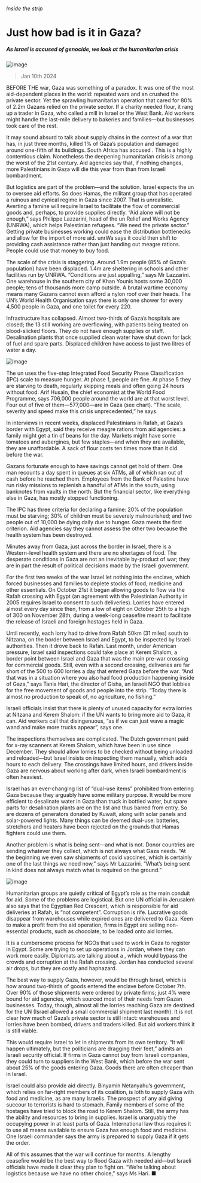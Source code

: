 ###### Inside the strip
# Just how bad is it in Gaza? 
##### As Israel is accused of genocide, we look at the humanitarian crisis 
![image](images/20240113_MAP001.jpg) 
> Jan 10th 2024 
BEFORE THE war, Gaza was something of a paradox. It was one of the most aid-dependent places in the world: repeated wars and an  crushed the private sector. Yet the sprawling humanitarian operation that cared for 80% of 2.2m Gazans relied on the private sector. If a charity needed flour, it rang up a trader in Gaza, who called a mill in Israel or the West Bank. Aid workers might handle the last-mile delivery to bakeries and families—but businesses took care of the rest.
It may sound absurd to talk about supply chains in the context of a war that has, in just three months, killed 1% of Gaza’s population and damaged around one-fifth of its buildings. South Africa has accused . This is a highly contentious claim. Nonetheless the deepening humanitarian crisis is among the worst of the 21st century. Aid agencies say that, if nothing changes, more Palestinians in Gaza will die this year from  than from Israeli bombardment.

But logistics are part of the problem—and the solution. Israel expects the un to oversee aid efforts. So does Hamas, the militant group that has operated a ruinous and cynical regime in Gaza since 2007. That is unrealistic. Averting a famine will require Israel to facilitate the flow of commercial goods and, perhaps, to provide supplies directly. “Aid alone will not be enough,” says Philippe Lazzarini, head of the un Relief and Works Agency (UNRWA), which helps Palestinian refugees. “We need the private sector.” Getting private businesses working could ease the distribution bottlenecks and allow for the import of more aid. unrWa says it could then shift to providing cash assistance rather than just handing out meagre rations. People could use that money to buy food.
The scale of the crisis is staggering. Around 1.9m people (85% of Gaza’s population) have been displaced. 1.4m are sheltering in schools and other facilities run by UNRWA. “Conditions are just appalling,” says Mr Lazzarini. One warehouse in the southern city of Khan Younis hosts some 30,000 people; tens of thousands more camp outside. A brutal wartime economy means many Gazans cannot even afford a nylon roof over their heads. The UN’s World Health Organisation says there is only one shower for every 4,500 people in Gaza, and one toilet for every 220.
Infrastructure has collapsed. Almost two-thirds of Gaza’s hospitals are closed; the 13 still working are overflowing, with patients being treated on blood-slicked floors. They do not have enough supplies or staff. Desalination plants that once supplied clean water have shut down for lack of fuel and spare parts. Displaced children have access to just two litres of water a day.
![image](images/20240113_MAC022.png) 

The un uses the five-step Integrated Food Security Phase Classification (IPC) scale to measure hunger. At phase 1, people are fine. At phase 5 they are starving to death, regularly skipping meals and often going 24 hours without food. Arif Husain, the chief economist at the World Food Programme, says 706,000 people around the world are at that worst level. Four out of five of them—577,000—are in Gaza (see chart). “The scale, severity and speed make this crisis unprecedented,” he says.
In interviews in recent weeks, displaced Palestinians in Rafah, at Gaza’s border with Egypt, said they receive meagre rations from aid agencies: a family might get a tin of beans for the day. Markets might have some tomatoes and aubergines, but few staples—and when they are available, they are unaffordable. A sack of flour costs ten times more than it did before the war.
Gazans fortunate enough to have savings cannot get hold of them. One man recounts a day spent in queues at six ATMs, all of which ran out of cash before he reached them. Employees from the Bank of Palestine have run risky missions to replenish a handful of ATMs in the south, using banknotes from vaults in the north. But the financial sector, like everything else in Gaza, has mostly stopped functioning.
The IPC has three criteria for declaring a famine: 20% of the population must be starving; 30% of children must be severely malnourished; and two people out of 10,000 be dying daily due to hunger. Gaza meets the first criterion. Aid agencies say they cannot assess the other two because the health system has been destroyed.
Minutes away from Gaza, just across the border in Israel, there is a Western-level health system and there are no shortages of food. The desperate conditions in Gaza are not an inevitable by-product of war; they are in part the result of political decisions made by the Israeli government.
For the first two weeks of the war Israel let nothing into the enclave, which forced businesses and families to deplete stocks of food, medicine and other essentials. On October 21st it began allowing goods to flow via the Rafah crossing with Egypt (an agreement with the Palestinian Authority in 2005 requires Israel to consent to such deliveries). Lorries have entered almost every day since then, from a low of eight on October 25th to a high of 300 on November 28th, during a week-long ceasefire meant to facilitate the release of Israeli and foreign hostages held in Gaza.
Until recently, each lorry had to drive from Rafah 50km (31 miles) south to Nitzana, on the border between Israel and Egypt, to be inspected by Israeli authorities. Then it drove back to Rafah. Last month, under American pressure, Israel said inspections could take place at Kerem Shalom, a border point between Israel and Gaza that was the main pre-war crossing for commercial goods. Still, even with a second crossing, deliveries are far short of the 500 to 600 lorries a day that entered Gaza before the war. “And that was in a situation where you also had food production happening inside of Gaza,” says Tania Hari, the director of Gisha, an Israeli NGO that lobbies for the free movement of goods and people into the strip. “Today there is almost no production to speak of, no agriculture, no fishing.”
Israeli officials insist that there is plenty of unused capacity for extra lorries at Nitzana and Kerem Shalom: if the UN wants to bring more aid to Gaza, it can. Aid workers call that disingenuous, “as if we can just wave a magic wand and make more trucks appear”, says one.
The inspections themselves are complicated. The Dutch government paid for x-ray scanners at Kerem Shalom, which have been in use since December. They should allow lorries to be checked without being unloaded and reloaded—but Israel insists on inspecting them manually, which adds hours to each delivery. The crossings have limited hours, and drivers inside Gaza are nervous about working after dark, when Israeli bombardment is often heaviest.
Israel has an ever-changing list of “dual-use items” prohibited from entering Gaza because they arguably have some military purpose. It would be more efficient to desalinate water in Gaza than truck in bottled water, but spare parts for desalination plants are on the list and thus barred from entry. So are dozens of generators donated by Kuwait, along with solar panels and solar-powered lights. Many things can be deemed dual-use: batteries, stretchers and heaters have been rejected on the grounds that Hamas fighters could use them. 
Another problem is what is being sent—and what is not. Donor countries are sending whatever they collect, which is not always what Gaza needs. “At the beginning we even saw shipments of covid vaccines, which is certainly one of the last things we need now,” says Mr Lazzarini. “What’s being sent in kind does not always match what is required on the ground.”
![image](images/20240113_MAP006.jpg) 

Humanitarian groups are quietly critical of Egypt’s role as the main conduit for aid. Some of the problems are logistical. But one UN official in Jerusalem also says that the Egyptian Red Crescent, which is responsible for aid deliveries at Rafah, is “not competent”. Corruption is rife. Lucrative goods disappear from warehouses while expired ones are delivered to Gaza. Keen to make a profit from the aid operation, firms in Egypt are selling non-essential products, such as chocolate, to be loaded onto aid lorries.
It is a cumbersome process for NGOs that used to work in Gaza to register in Egypt. Some are trying to set up operations in Jordan, where they can work more easily. Diplomats are talking about a , which would bypass the crowds and corruption at the Rafah crossing. Jordan has conducted several air drops, but they are costly and haphazard.
The best way to supply Gaza, however, would be through Israel, which is how around two-thirds of goods entered the enclave before October 7th. Over 90% of those shipments were ordered by private firms; just 4% were bound for aid agencies, which sourced most of their needs from Gazan businesses. Today, though, almost all the lorries reaching Gaza are destined for the UN (Israel allowed a small commercial shipment last month). It is not clear how much of Gaza’s private sector is still intact: warehouses and lorries have been bombed, drivers and traders killed. But aid workers think it is still viable.
This would require Israel to let in shipments from its own territory. “It will happen ultimately, but the politicians are dragging their feet,” admits an Israeli security official. If firms in Gaza cannot buy from Israeli companies, they could turn to suppliers in the West Bank, which before the war sent about 25% of the goods entering Gaza. Goods there are often cheaper than in Israel.
Israel could also provide aid directly. Binyamin Netanyahu’s government, which relies on far-right members of its coalition, is loth to supply Gaza with food and medicine, as are many Israelis. The prospect of any aid giving succour to terrorists is hard to stomach. Family members of some of the hostages have tried to block the road to Kerem Shalom. Still, the army has the ability and resources to bring in supplies. Israel is unarguably the occupying power in at least parts of Gaza. International law thus requires it to use all means available to ensure Gaza has enough food and medicine. One Israeli commander says the army is prepared to supply Gaza if it gets the order.
All of this assumes that the war will continue for months. A lengthy ceasefire would be the best way to flood Gaza with needed aid—but Israeli officials have made it clear they plan to fight on. “We’re talking about logistics because we have no other choice,” says Ms Hari. ■
